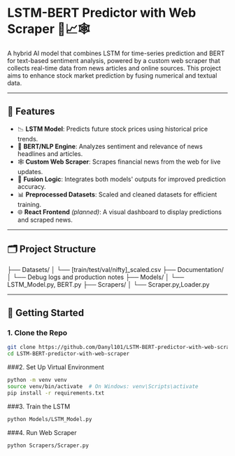 # LSTM-BERT Predictor with Web Scraper 🧠📈🕸️

A hybrid AI model that combines LSTM for time-series prediction and BERT for text-based sentiment analysis, powered by a custom web scraper that collects real-time data from news articles and online sources. This project aims to enhance stock market prediction by fusing numerical and textual data.

---

## 🔧 Features

- 📉 **LSTM Model**: Predicts future stock prices using historical price trends.
- 🧠 **BERT/NLP Engine**: Analyzes sentiment and relevance of news headlines and articles.
- 🕸️ **Custom Web Scraper**: Scrapes financial news from the web for live updates.
- 🔀 **Fusion Logic**: Integrates both models' outputs for improved prediction accuracy.
- 📊 **Preprocessed Datasets**: Scaled and cleaned datasets for efficient training.
- 🌐 **React Frontend** *(planned)*: A visual dashboard to display predictions and scraped news.

---

## 🗂️ Project Structure

├── Datasets/
│ └── [train/test/val/nifty]_scaled.csv
├── Documentation/
│ └── Debug logs and production notes
├── Models/
│ └── LSTM_Model.py, BERT.py
├── Scrapers/
│ └── Scraper.py,Loader.py


---

## 🚀 Getting Started

### 1. Clone the Repo
```bash
git clone https://github.com/Danyl101/LSTM-BERT-predictor-with-web-scraper.git
cd LSTM-BERT-predictor-with-web-scraper
``` 
###2. Set Up Virtual Environment
```bash
python -m venv venv
source venv/bin/activate  # On Windows: venv\Scripts\activate
pip install -r requirements.txt
```

###3. Train the LSTM
```bash
python Models/LSTM_Model.py
```

###4. Run Web Scraper
```bash
python Scrapers/Scraper.py
```


